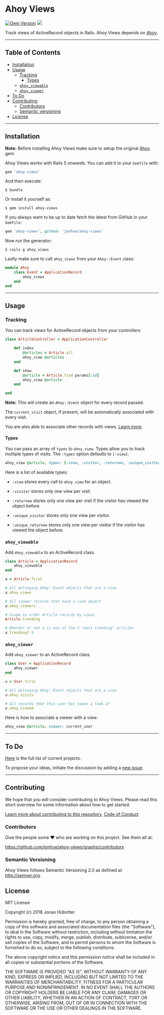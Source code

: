 # Ahoy Views

[![Gem Version](https://badge.fury.io/rb/ahoy-views.svg)](https://badge.fury.io/rb/ahoy-views) <img src="https://travis-ci.org/jonhue/ahoy-views.svg?branch=master" />

Track views of ActiveRecord objects in Rails. Ahoy Views depends on [Ahoy](https://github.com/ankane/ahoy).

---

## Table of Contents

* [Installation](#installation)
* [Usage](#usage)
    * [Tracking](#tracking)
        * [Types](#types)
    * [`ahoy_viewable`](#ahoy_viewable)
    * [`ahoy_viewer`](#ahoy_viewer)
* [To Do](#to-do)
* [Contributing](#contributing)
    * [Contributors](#contributors)
    * [Semantic versioning](#semantic-versioning)
* [License](#license)

---

## Installation

**Note:** Before installing Ahoy Views make sure to setup the original [Ahoy](https://github.com/ankane/ahoy) gem.

Ahoy Views works with Rails 5 onwards. You can add it to your `Gemfile` with:

```ruby
gem 'ahoy-views'
```

And then execute:

    $ bundle

Or install it yourself as:

    $ gem install ahoy-views

If you always want to be up to date fetch the latest from GitHub in your `Gemfile`:

```ruby
gem 'ahoy-views', github: 'jonhue/ahoy-views'
```

Now run the generator:

    $ rails g ahoy_views

Lastly make sure to call `ahoy_views` from your `Ahoy::Event` class:

```ruby
module Ahoy
    class Event < ApplicationRecord
        ahoy_views
    end
end
```

---

## Usage

### Tracking

You can track views for ActiveRecord objects from your controllers:

```ruby
class ArticleController < ApplicationController

    def index
        @articles = Article.all
        ahoy_view @articles
    end

    def show
        @article = Article.find params[:id]
        ahoy_view @article
    end

end
```

**Note:** This will create an `Ahoy::Event` object for every record passed.

The `current_visit` object, if present, will be automatically associated with every visit.

You are also able to associate other records with views. [Learn more](#ahoy_viewer).

#### Types

You can pass an array of `types` to `ahoy_view`. Types allow you to track multiple types of visits. The `:types` option defaults to `[:view]`.

```ruby
ahoy_view @article, types: [:view, :visitor, :returnee, :unique_visitor, :unique_returnee]
```

Here is a list of available types:

* `:view` stores every call to `ahoy_view` for an object.

* `:visitor` stores only one view per visit.

* `:returnee` stores only one view per visit if the visitor has viewed the object before.

* `:unique_visitor` stores only one view per visitor.

* `:unique_returnee` stores only one view per visitor if the visitor has viewed the object before.

### `ahoy_viewable`

Add `ahoy_viewable` to an ActiveRecord class.

```ruby
class Article < ApplicationRecord
    ahoy_viewable
end

a = Article.first

# All belonging Ahoy::Event objects that are a view
a.ahoy_views

# All viewer records that have a view object
a.ahoy_viewers

# Scope to order Article records by views
Article.trending

# Whether or not a is one of the 5 "most trending" articles
a.trending? 5
```

### `ahoy_viewer`

Add `ahoy_viewer` to an ActiveRecord class.

```ruby
class User < ApplicationRecord
    ahoy_viewer
end

u = User.first

# All belonging Ahoy::Event objects that are a view
u.ahoy_visits

# All records that this user has taken a look at
u.ahoy_viewed
```

Here is how to associate a viewer with a view:

```ruby
ahoy_view @article, viewer: current_user
```

---

## To Do

[Here](https://github.com/jonhue/ahoy-views/projects/1) is the full list of current projects.

To propose your ideas, initiate the discussion by adding a [new issue](https://github.com/jonhue/ahoy-views/issues/new).

---

## Contributing

We hope that you will consider contributing to Ahoy Views. Please read this short overview for some information about how to get started:

[Learn more about contributing to this repository](CONTRIBUTING.md), [Code of Conduct](CODE_OF_CONDUCT.md)

### Contributors

Give the people some :heart: who are working on this project. See them all at:

https://github.com/jonhue/ahoy-views/graphs/contributors

### Semantic Versioning

Ahoy Views follows Semantic Versioning 2.0 as defined at http://semver.org.

## License

MIT License

Copyright (c) 2018 Jonas Hübotter

Permission is hereby granted, free of charge, to any person obtaining a copy
of this software and associated documentation files (the "Software"), to deal
in the Software without restriction, including without limitation the rights
to use, copy, modify, merge, publish, distribute, sublicense, and/or sell
copies of the Software, and to permit persons to whom the Software is
furnished to do so, subject to the following conditions:

The above copyright notice and this permission notice shall be included in all
copies or substantial portions of the Software.

THE SOFTWARE IS PROVIDED "AS IS", WITHOUT WARRANTY OF ANY KIND, EXPRESS OR
IMPLIED, INCLUDING BUT NOT LIMITED TO THE WARRANTIES OF MERCHANTABILITY,
FITNESS FOR A PARTICULAR PURPOSE AND NONINFRINGEMENT. IN NO EVENT SHALL THE
AUTHORS OR COPYRIGHT HOLDERS BE LIABLE FOR ANY CLAIM, DAMAGES OR OTHER
LIABILITY, WHETHER IN AN ACTION OF CONTRACT, TORT OR OTHERWISE, ARISING FROM,
OUT OF OR IN CONNECTION WITH THE SOFTWARE OR THE USE OR OTHER DEALINGS IN THE
SOFTWARE.
